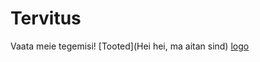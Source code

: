 # Tervitus

Vaata meie tegemisi!
[Tooted](Hei hei, ma aitan sind)
[logo](https://user-images.githubusercontent.com/81916500/114322021-b274e580-9b26-11eb-81d3-9a2424d91a0d.jpg)

